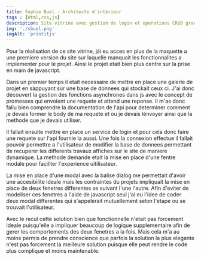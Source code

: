 ```yaml
--- 
title: Sophie Buel - Architecte d'intérieur  
tags : [Html,css,js]
description: Site vitrine avec gestion de login et operations CRUD grace a js
img: './sbuel.png'
imgAlt: 'printitjs'
---
```




Pour la réalisation de ce site vitrine, jái eu acces en plus de la maquette a une premiere version du site sur laquelle manquait les fonctionnalites a implementer pour le projet. Ainsi le projet etait bien plus centre sur la prise en main de javascript.

Dans un premier temps il etait necessaire de mettre en place une galerie de projet en sáppuyant sur une base de donnees qui stockait ceux ci. J'ai donc découvert la gestion des fonctions asynchrones dans js avec le concept de promesses qui envoient une requete et attend une reponse. Il m'as donc fallu bien comprendre la documentation de l'api pour determiner comment je devais former le body de ma requete et ou je devais lénvoyer ainsi que la methode que je devais utiliser.

Il fallait ensuite mettre en place un service de login et pour cela donc faire une requete sur l'api fournie la aussi. 
Une fois la connexion effectue il fallait pouvoir permettre a l'utilisateur de modifier la base de donnees permettant de recuperer  les differents travaux affiches sur le site de maniere dynamique. La methode demande etait la mise en place d'une fentre modale pour faciliter l'experience uitilisateur.

La mise en place d'une modal avec la balise dialog me permettait d'avoir une accesibilite ideale mais les contraintes du projets impliquait la mise en place de deux fenetres differentes se suivant l'une l'autre. Afin d'eviter de modeliser ces fenetres a l'aide de javascript seul j'ai eu l'idee de coder deux modal differentes qui s'appelerait mutuellement selon l'etape ou se trouvait l'utilisateur.

Avec le recul cette solution bien que fonctionnelle n'etait pas forcement ideale puisqu'elle a impliquer beaucoup de logique supplementaire afin de gerer les comportements des deux fenetres a la fois. Mais cela m'a au moins permis de prendre conscience que parfois la solution la plus elegante n'est pas forcement la meilleure solution puisque elle peut rendre le code plus complique et moins maintenable.
